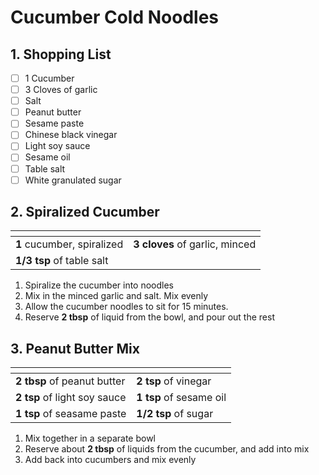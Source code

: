 # Cucumber Cold Noodles

## 1. Shopping List
- [ ] 1 Cucumber
- [ ] 3 Cloves of garlic
- [ ] Salt
- [ ] Peanut butter
- [ ] Sesame paste
- [ ] Chinese black vinegar
- [ ] Light soy sauce
- [ ] Sesame oil
- [ ] Table salt
- [ ] White granulated sugar

## 2. Spiralized Cucumber
|<!-- -->|<!-- -->|
|---|---|
| **1** cucumber, spiralized | **3 cloves** of garlic, minced|
| **1/3 tsp** of table salt| |
1. Spiralize the cucumber into noodles
2. Mix in the minced garlic and salt. Mix evenly
3. Allow the cucumber noodles to sit for 15 minutes.
4. Reserve **2 tbsp** of liquid from the bowl, and pour out the rest

## 3. Peanut Butter Mix
|<!-- -->|<!-- -->|
|---|---|
|**2 tbsp** of peanut butter|**2 tsp** of vinegar|
|**2 tsp** of light soy sauce|**1 tsp** of sesame oil|
|**1 tsp** of seasame paste|**1/2 tsp** of sugar|

1. Mix together in a separate bowl
2. Reserve about **2 tbsp** of liquids from the cucumber, and add into mix
3. Add back into cucumbers and mix evenly
